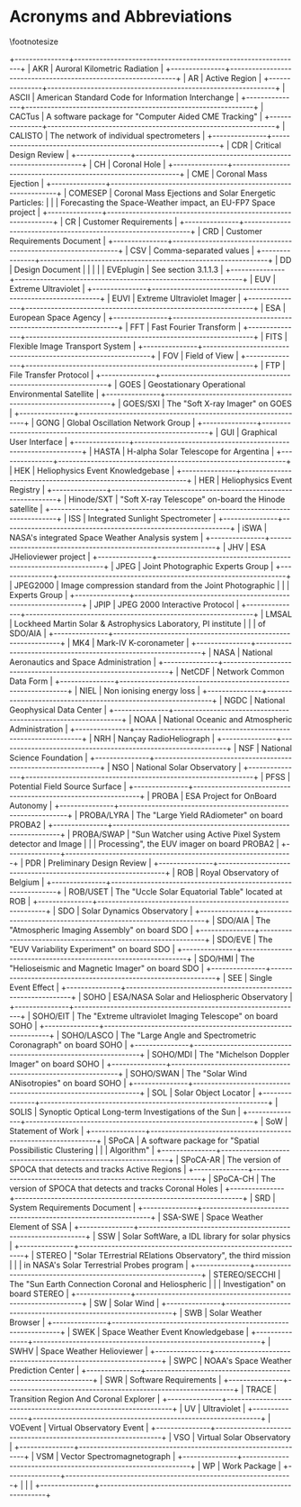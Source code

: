 
# Acronyms and Abbreviations
\footnotesize

+---------------+---------------------------------------------------------------+
| AKR           | Auroral Kilometric Radiation                                  |
+---------------+---------------------------------------------------------------+
| AR            | Active Region                                                 |
+---------------+---------------------------------------------------------------+
| ASCII         | American Standard Code for Information Interchange            |
+---------------+---------------------------------------------------------------+
| CACTus        | A software package for "Computer Aided CME Tracking"          |
+---------------+---------------------------------------------------------------+
| CALISTO       | The network of individual spectrometers                       |
+---------------+---------------------------------------------------------------+
| CDR           | Critical Design Review                                        |
+---------------+---------------------------------------------------------------+
| CH            | Coronal Hole                                                  |
+---------------+---------------------------------------------------------------+
| CME           | Coronal Mass Ejection                                         |
+---------------+---------------------------------------------------------------+
| COMESEP       | Coronal Mass Ejections and Solar Energetic Particles:         |
|               | Forecasting the Space-Weather impact, an EU-FP7 Space project |
+---------------+---------------------------------------------------------------+
| CR            | Customer Requirements                                         |
+---------------+---------------------------------------------------------------+
| CRD           | Customer Requirements Document                                |
+---------------+---------------------------------------------------------------+
| CSV           | Comma-separated values                                        |
+---------------+---------------------------------------------------------------+
| DD            | Design Document                                               |
|               |                                                               |
| EVEplugin     | See section 3.1.1.3                                           |
+---------------+---------------------------------------------------------------+
| EUV           | Extreme Ultraviolet                                           |
+---------------+---------------------------------------------------------------+
| EUVI          | Extreme Ultraviolet Imager                                    |
+---------------+---------------------------------------------------------------+
| ESA           | European Space Agency                                         |
+---------------+---------------------------------------------------------------+
| FFT           | Fast Fourier Transform                                        |
+---------------+---------------------------------------------------------------+
| FITS          | Flexible Image Transport System                               |
+---------------+---------------------------------------------------------------+
| FOV           | Field of View                                                 |
+---------------+---------------------------------------------------------------+
| FTP           | File Transfer Protocol                                        |
+---------------+---------------------------------------------------------------+
| GOES          | Geostationary Operational Environmental Satellite             |
+---------------+---------------------------------------------------------------+
| GOES/SXI      | The "Soft X-ray Imager" on GOES                               |
+---------------+---------------------------------------------------------------+
| GONG          | Global Oscillation Network Group                              |
+---------------+---------------------------------------------------------------+
| GUI           | Graphical User Interface                                      |
+---------------+---------------------------------------------------------------+
| HASTA         | H-alpha Solar Telescope for Argentina                         |
+---------------+---------------------------------------------------------------+
| HEK           | Heliophysics Event Knowledgebase                              |
+---------------+---------------------------------------------------------------+
| HER           | Heliophysics Event Registry                                   |
+---------------+---------------------------------------------------------------+
| Hinode/SXT    | "Soft X-ray Telescope" on-board the Hinode satellite          |
+---------------+---------------------------------------------------------------+
| ISS           | Integrated Sunlight Spectrometer                              |
+---------------+---------------------------------------------------------------+
| iSWA          | NASA\'s integrated Space Weather Analysis system              |
+---------------+---------------------------------------------------------------+
| JHV           | ESA JHelioviewer project                                      |
+---------------+---------------------------------------------------------------+
| JPEG          | Joint Photographic Experts Group                              |
+---------------+---------------------------------------------------------------+
| JPEG2000      | Image compression standard from the Joint Photographic        |
|               | Experts Group                                                 |
+---------------+---------------------------------------------------------------+
| JPIP          | JPEG 2000 Interactive Protocol                                |
+---------------+---------------------------------------------------------------+
| LMSAL         | Lockheed Martin Solar & Astrophysics Laboratory, PI institute |
|               | of SDO/AIA                                                    |
+---------------+---------------------------------------------------------------+
| MK4           | Mark-IV K-coronameter                                         |
+---------------+---------------------------------------------------------------+
| NASA          | National Aeronautics and Space Administration                 |
+---------------+---------------------------------------------------------------+
| NetCDF        | Network Common Data Form                                      |
+---------------+---------------------------------------------------------------+
| NIEL          | Non ionising energy loss                                      |
+---------------+---------------------------------------------------------------+
| NGDC          | National Geophysical Data Center                              |
+---------------+---------------------------------------------------------------+
| NOAA          | National Oceanic and Atmospheric Administration               |
+---------------+---------------------------------------------------------------+
| NRH           | Nançay RadioHeliograph                                        |
+---------------+---------------------------------------------------------------+
| NSF           | National Science Foundation                                   |
+---------------+---------------------------------------------------------------+
| NSO           | National Solar Observatory                                    |
+---------------+---------------------------------------------------------------+
| PFSS          | Potential Field Source Surface                                |
+---------------+---------------------------------------------------------------+
| PROBA         | ESA Project for OnBoard Autonomy                              |
+---------------+---------------------------------------------------------------+
| PROBA/LYRA    | The "Large Yield RAdiometer" on board PROBA2                  |
+---------------+---------------------------------------------------------------+
| PROBA/SWAP    | "Sun Watcher using Active Pixel System detector and Image     |
|               | Processing", the EUV imager on board PROBA2                   |
+---------------+---------------------------------------------------------------+
| PDR           | Preliminary Design Review                                     |
+---------------+---------------------------------------------------------------+
| ROB           | Royal Observatory of Belgium                                  |
+---------------+---------------------------------------------------------------+
| ROB/USET      | The "Uccle Solar Equatorial Table" located at ROB             |
+---------------+---------------------------------------------------------------+
| SDO           | Solar Dynamics Observatory                                    |
+---------------+---------------------------------------------------------------+
| SDO/AIA       | The "Atmospheric Imaging Assembly" on board SDO               |
+---------------+---------------------------------------------------------------+
| SDO/EVE       | The "EUV Variability Experiment" on board SDO                 |
+---------------+---------------------------------------------------------------+
| SDO/HMI       | The "Helioseismic and Magnetic Imager" on board SDO           |
+---------------+---------------------------------------------------------------+
| SEE           | Single Event Effect                                           |
+---------------+---------------------------------------------------------------+
| SOHO          | ESA/NASA Solar and Heliospheric Observatory                   |
+---------------+---------------------------------------------------------------+
| SOHO/EIT      | The "Extreme ultraviolet Imaging Telescope" on board SOHO     |
+---------------+---------------------------------------------------------------+
| SOHO/LASCO    | The "Large Angle and Spectrometric Coronagraph" on board SOHO |
+---------------+---------------------------------------------------------------+
| SOHO/MDI      | The "Michelson Doppler Imager" on board SOHO                  |
+---------------+---------------------------------------------------------------+
| SOHO/SWAN     | The "Solar Wind ANisotropies" on board SOHO                   |
+---------------+---------------------------------------------------------------+
| SOL           | Solar Object Locator                                          |
+---------------+---------------------------------------------------------------+
| SOLIS         | Synoptic Optical Long-term Investigations of the Sun          |
+---------------+---------------------------------------------------------------+
| SoW           | Statement of Work                                             |
+---------------+---------------------------------------------------------------+
| SPoCA         | A software package for "Spatial Possibilistic Clustering      |
|               | Algorithm"                                                    |
+---------------+---------------------------------------------------------------+
| SPoCA-AR      | The version of SPOCA that detects and tracks Active Regions   |
+---------------+---------------------------------------------------------------+
| SPoCA-CH      | The version of SPOCA that detects and tracks Coronal Holes    |
+---------------+---------------------------------------------------------------+
| SRD           | System Requirements Document                                  |
+---------------+---------------------------------------------------------------+
| SSA-SWE       | Space Weather Element of SSA                                  |
+---------------+---------------------------------------------------------------+
| SSW           | Solar SoftWare, a IDL library for solar physics               |
+---------------+---------------------------------------------------------------+
| STEREO        | "Solar TErrestrial RElations Observatory", the third mission  |
|               | in NASA\'s Solar Terrestrial Probes program                   |
+---------------+---------------------------------------------------------------+
| STEREO/SECCHI | The "Sun Earth Connection Coronal and Heliospheric            |
|               | Investigation" on board STEREO                                |
+---------------+---------------------------------------------------------------+
| SW            | Solar Wind                                                    |
+---------------+---------------------------------------------------------------+
| SWB           | Solar Weather Browser                                         |
+---------------+---------------------------------------------------------------+
| SWEK          | Space Weather Event Knowledgebase                             |
+---------------+---------------------------------------------------------------+
| SWHV          | Space Weather Helioviewer                                     |
+---------------+---------------------------------------------------------------+
| SWPC          | NOAA\'s Space Weather Prediction Center                       |
+---------------+---------------------------------------------------------------+
| SWR           | Software Requirements                                         |
+---------------+---------------------------------------------------------------+
| TRACE         | Transition Region And Coronal Explorer                        |
+---------------+---------------------------------------------------------------+
| UV            | Ultraviolet                                                   |
+---------------+---------------------------------------------------------------+
| VOEvent       | Virtual Observatory Event                                     |
+---------------+---------------------------------------------------------------+
| VSO           | Virtual Solar Observatory                                     |
+---------------+---------------------------------------------------------------+
| VSM           | Vector Spectromagnetograph                                    |
+---------------+---------------------------------------------------------------+
| WP            | Work Package                                                  |
+---------------+---------------------------------------------------------------+
|               |                                                               |
+---------------+---------------------------------------------------------------+
